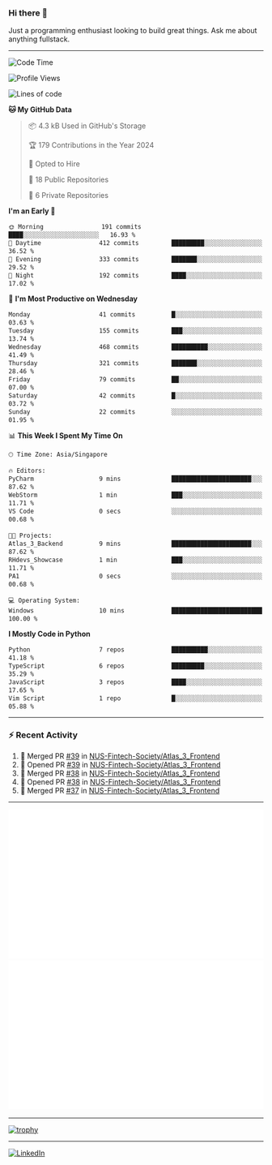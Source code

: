 ### Hi there 👋

<!--
**gnimnix/gnimnix** is a ✨ _special_ ✨ repository because its `README.md` (this file) appears on your GitHub profile.

Here are some ideas to get you started:

- 🔭 I’m currently working on ...
- 🌱 I’m currently learning ...
- 👯 I’m looking to collaborate on ...
- 🤔 I’m looking for help with ...
- 💬 Ask me about ...
- 📫 How to reach me: ...
- 😄 Pronouns: ...
- ⚡ Fun fact: ...
-->

Just a programming enthusiast looking to build great things. Ask me about anything fullstack.

---

<!--START_SECTION:waka-->
![Code Time](http://img.shields.io/badge/Code%20Time-2%20hrs%2040%20mins-blue)

![Profile Views](http://img.shields.io/badge/Profile%20Views-266-blue)

![Lines of code](https://img.shields.io/badge/From%20Hello%20World%20I%27ve%20Written-218.3%20thousand%20lines%20of%20code-blue)

**🐱 My GitHub Data** 

> 📦 4.3 kB Used in GitHub's Storage 
 > 
> 🏆 179 Contributions in the Year 2024
 > 
> 💼 Opted to Hire
 > 
> 📜 18 Public Repositories 
 > 
> 🔑 6 Private Repositories 
 > 
**I'm an Early 🐤** 

```text
🌞 Morning                191 commits         ████░░░░░░░░░░░░░░░░░░░░░   16.93 % 
🌆 Daytime                412 commits         █████████░░░░░░░░░░░░░░░░   36.52 % 
🌃 Evening                333 commits         ███████░░░░░░░░░░░░░░░░░░   29.52 % 
🌙 Night                  192 commits         ████░░░░░░░░░░░░░░░░░░░░░   17.02 % 
```
📅 **I'm Most Productive on Wednesday** 

```text
Monday                   41 commits          █░░░░░░░░░░░░░░░░░░░░░░░░   03.63 % 
Tuesday                  155 commits         ███░░░░░░░░░░░░░░░░░░░░░░   13.74 % 
Wednesday                468 commits         ██████████░░░░░░░░░░░░░░░   41.49 % 
Thursday                 321 commits         ███████░░░░░░░░░░░░░░░░░░   28.46 % 
Friday                   79 commits          ██░░░░░░░░░░░░░░░░░░░░░░░   07.00 % 
Saturday                 42 commits          █░░░░░░░░░░░░░░░░░░░░░░░░   03.72 % 
Sunday                   22 commits          ░░░░░░░░░░░░░░░░░░░░░░░░░   01.95 % 
```


📊 **This Week I Spent My Time On** 

```text
🕑︎ Time Zone: Asia/Singapore

🔥 Editors: 
PyCharm                  9 mins              ██████████████████████░░░   87.62 % 
WebStorm                 1 min               ███░░░░░░░░░░░░░░░░░░░░░░   11.71 % 
VS Code                  0 secs              ░░░░░░░░░░░░░░░░░░░░░░░░░   00.68 % 

🐱‍💻 Projects: 
Atlas_3_Backend          9 mins              ██████████████████████░░░   87.62 % 
RHdevs_Showcase          1 min               ███░░░░░░░░░░░░░░░░░░░░░░   11.71 % 
PA1                      0 secs              ░░░░░░░░░░░░░░░░░░░░░░░░░   00.68 % 

💻 Operating System: 
Windows                  10 mins             █████████████████████████   100.00 % 
```

**I Mostly Code in Python** 

```text
Python                   7 repos             ██████████░░░░░░░░░░░░░░░   41.18 % 
TypeScript               6 repos             █████████░░░░░░░░░░░░░░░░   35.29 % 
JavaScript               3 repos             ████░░░░░░░░░░░░░░░░░░░░░   17.65 % 
Vim Script               1 repo              █░░░░░░░░░░░░░░░░░░░░░░░░   05.88 % 
```




<!--END_SECTION:waka-->
---


### :zap: Recent Activity

<!--START_SECTION:activity-->
1. 🎉 Merged PR [#39](https://github.com/NUS-Fintech-Society/Atlas_3_Frontend/pull/39) in [NUS-Fintech-Society/Atlas_3_Frontend](https://github.com/NUS-Fintech-Society/Atlas_3_Frontend)
2. 💪 Opened PR [#39](https://github.com/NUS-Fintech-Society/Atlas_3_Frontend/pull/39) in [NUS-Fintech-Society/Atlas_3_Frontend](https://github.com/NUS-Fintech-Society/Atlas_3_Frontend)
3. 🎉 Merged PR [#38](https://github.com/NUS-Fintech-Society/Atlas_3_Frontend/pull/38) in [NUS-Fintech-Society/Atlas_3_Frontend](https://github.com/NUS-Fintech-Society/Atlas_3_Frontend)
4. 💪 Opened PR [#38](https://github.com/NUS-Fintech-Society/Atlas_3_Frontend/pull/38) in [NUS-Fintech-Society/Atlas_3_Frontend](https://github.com/NUS-Fintech-Society/Atlas_3_Frontend)
5. 🎉 Merged PR [#37](https://github.com/NUS-Fintech-Society/Atlas_3_Frontend/pull/37) in [NUS-Fintech-Society/Atlas_3_Frontend](https://github.com/NUS-Fintech-Society/Atlas_3_Frontend)
<!--END_SECTION:activity-->

---

<img src="https://github.com/gnimnix/github-stats-transparent/blob/output/generated/overview.svg" /><img src="https://github.com/gnimnix/github-stats-transparent/blob/output/generated/languages.svg" />

---

[![trophy](https://github-profile-trophy.vercel.app/?username=gnimnix)](https://github.com/ryo-ma/github-profile-trophy)

---

<a href="https://www.linkedin.com/in/xmluu/" target="_blank"><img src="https://img.shields.io/badge/LinkedIn-%230077B5.svg?&style=flat-square&logo=linkedin&logoColor=white" alt="LinkedIn"></a>
